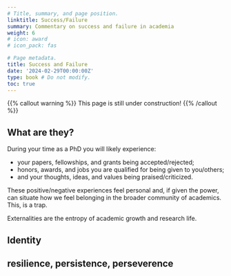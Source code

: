 ```yaml
---
# Title, summary, and page position.
linktitle: Success/Failure
summary: Commentary on success and failure in academia    
weight: 6
# icon: award
# icon_pack: fas

# Page metadata.
title: Success and Failure
date: '2024-02-29T00:00:00Z'
type: book # Do not modify.
toc: true
---
```


{{% callout warning %}}
This page is still under construction!
{{% /callout %}}

## What are they?

During your time as a PhD you will likely experience:
- your papers, fellowships, and grants being accepted/rejected;
- honors, awards, and jobs you are qualified for being given to you/others; 
- and your thoughts, ideas, and values being praised/criticized.

These positive/negative experiences feel personal and, if given the power, can situate how we feel belonging in the broader community of academics.
This, is a trap.

Externalities are the entropy of academic growth and research life.

## Identity

## resilience, persistence, perseverence
